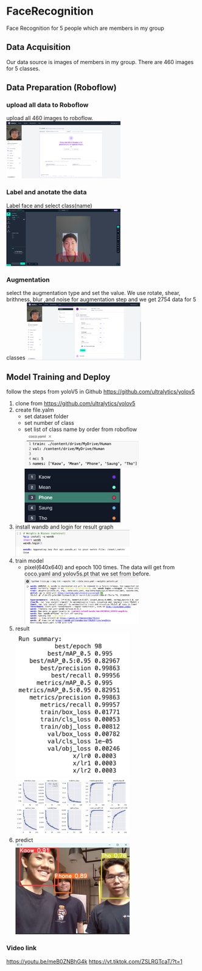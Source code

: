 # FaceRecognition
 Face Recognition for 5 people which are members in my group
 
## Data Acquisition
 Our data source is images of members in my group. There are 460 images for 5 classes.

## Data Preparation (Roboflow)
### upload all data to Roboflow
 upload all 460 images to roboflow.
<img
  src="/Readme_md/upload2roboflow.png"
  alt="Alt text"
  title="Optional title"
  style="display: inline-block; margin: 0 auto; max-width: 300px">
### Label and anotate the data
Label face and select class(name)
<img
  src="/Readme_md/anotation.png"
  alt="Alt text"
  title="Optional title"
  style="display: inline-block; margin: 0 auto; max-width: 300px">
### Augmentation
 select the augmentation type and set the value. We use rotate, shear, brithness, blur ,and noise for augmentation step and we get 2754 data for 5 classes
<img
  src="/Readme_md/augmentation.png"
  alt="Alt text"
  title="Optional title"
  style="display: inline-block; margin: 0 auto; max-width: 300px">
## Model Training and Deploy
follow the steps from yoloV5 in Github https://github.com/ultralytics/yolov5
1. clone from https://github.com/ultralytics/yolov5
2. create file.yalm 
   - set dataset folder
   - set number of class
   - set list of class name by order from roboflow
     <img
  src="/Readme_md/yaml.png"
  alt="Alt text"
  title="Optional title"
  style="display: inline-block; margin: 0 auto; max-width: 300px">
     <img
  src="/Readme_md/order.png"
  alt="Alt text"
  title="Optional title"
  style="display: inline-block; margin: 0 auto; max-width: 300px">
3. install wandb and login for result graph
   <img
  src="/Readme_md/wandb.png"
  alt="Alt text"
  title="Optional title"
  style="display: inline-block; margin: 0 auto; max-width: 300px">
5. train model 
   - pixel(640x640) and epoch 100 times. The data will get from coco.yaml and yolov5s.pt that we set from before.
     <img
  src="/Readme_md/train.png"
  alt="Alt text"
  title="Optional title"
  style="display: inline-block; margin: 0 auto; max-width: 300px">
5. result<br/>
   <img
  src="/Readme_md/result1.png"
  alt="Alt text"
  title="Optional title"
  style="display: inline-block; margin: 0 auto; max-width: 300px">
  <img
  src="/Readme_md/result2.png"
  alt="Alt text"
  title="Optional title"
  style="display: inline-block; margin: 0 auto; max-width: 300px">
7. predict<br/>
   <img
  src="/Readme_md/detect.jpg"
  alt="Alt text"
  title="Optional title"
  style="display: inline-block; margin: 0 auto; max-width: 300px">

### Video link
https://youtu.be/meB0ZNBhG4k
https://vt.tiktok.com/ZSLRGTcaT/?t=1

  
  

